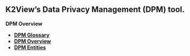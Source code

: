 

## K2View’s Data Privacy Management (DPM) tool. 


<strong>DPM Overview<strong>
        
<ul>
        <li><a href="/articles/00_DPM_User_Guide/02_DPM_Glossary.md">DPM Glossary</a></li>
        <li><a href="/articles/00_DPM_User_Guide/03_DPM_Overview">DPM Overview</a></li>
        <li><a href="/articles/00_DPM_User_Guide/04_DPM_Entities">DPM Entities</a></li>
        
</ul>


